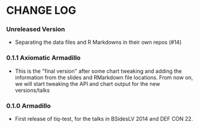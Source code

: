 CHANGE LOG
==========

### Unreleased Version
* Separating the data files and R Markdowns in their own repos (#14)

### 0.1.1 Axiomatic Armadillo
* This is the "final version" after some chart tweaking and adding the information from the slides and RMarkdown file locations. From now on, we will start tweaking the API and chart output for the new versions/talks

### 0.1.0 Armadillo
* First release of tiq-test, for the talks in BSidesLV 2014 and DEF CON 22.
